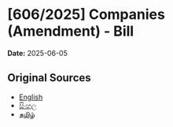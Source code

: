 # [606/2025] Companies (Amendment) - Bill

**Date:** 2025-06-05

## Original Sources

- [English](https://documents.gov.lk/view/bills/2025/6/606-2025_E.pdf)
- [සිංහල](https://documents.gov.lk/view/bills/2025/6/606-2025_S.pdf)
- [தமிழ்](https://documents.gov.lk/view/bills/2025/6/606-2025_T.pdf)
